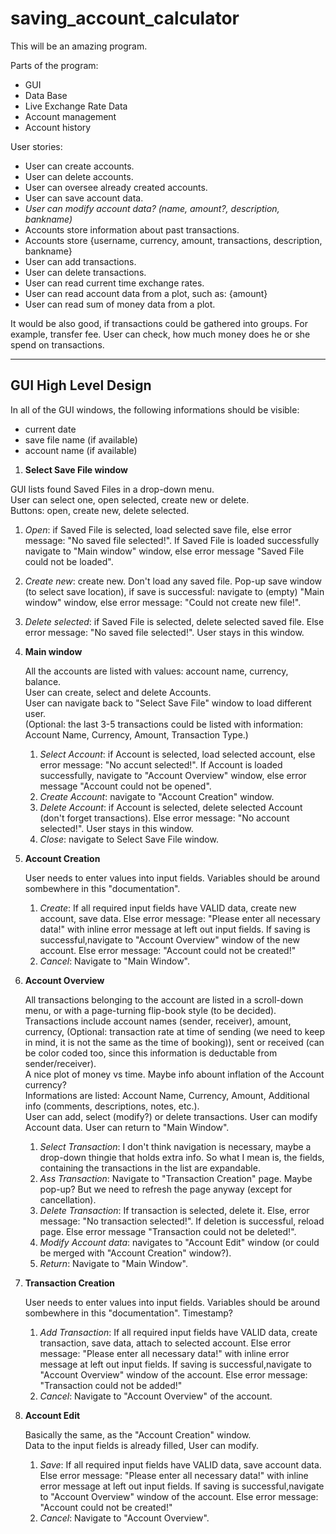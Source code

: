 # saving_account_calculator

This will be an amazing program.

Parts of the program:
- GUI
- Data Base
- Live Exchange Rate Data
- Account management
- Account history

User stories:
- User can create accounts.
- User can delete accounts.
- User can oversee already created accounts.
- User can save account data.
- *User can modify account data? (name, amount?, description, bankname)*
- Accounts store information about past transactions.
- Accounts store {username, currency, amount, transactions, description, bankname}
- User can add transactions.
- User can delete transactions.
- User can read current time exchange rates.
- User can read account data from a plot, such as: {amount}
- User can read sum of money data from a plot.
 
It would be also good, if transactions could be gathered into groups. For example, transfer fee. User can check, how much money does he or she spend on transactions.

---

## GUI High Level Design

In all of the GUI windows, the following informations should be visible:
  - current date
  - save file name (if available)
  - account name (if available)
  
1. **Select Save File window**

  GUI lists found Saved Files in a drop-down menu.  
  User can select one, open selected, create new or delete.  
  Buttons: open, create new, delete selected.  
  1. *Open*: if Saved File is selected, load selected save file, else error message: "No saved file selected!". If Saved File is loaded successfully navigate to "Main window" window, else error message "Saved File could not be loaded".
  2. *Create new*: create new. Don't load any saved file. Pop-up save window (to select save location), if save is successful: navigate to (empty) "Main window" window, else error message: "Could not create new file!".
  3. *Delete selected*: if Saved File is selected, delete selected saved file. Else error message: "No saved file selected!". User stays in this window.
 
2. **Main window**

	All the accounts are listed with values: account name, currency, balance.  
	User can create, select and delete Accounts.  
	User can navigate back to "Select Save File" window to load different user.  
	(Optional: the last 3-5 transactions could be listed with information: Account Name, Currency, Amount, Transaction Type.)  
	1. *Select Account*: if Account is selected, load selected account, else error message: "No accunt selected!". If Account is loaded successfully, navigate to "Account Overview" window, else error message "Account could not be opened".
	2. *Create Account*: navigate to "Account Creation" window.
	3. *Delete Account*: if Account is selected, delete selected Account (don't forget transactions). Else error message: "No account selected!". User stays in this window.
	4. *Close*: navigate to Select Save File window.
  
3. **Account Creation**

	User needs to enter values into input fields. Variables should be around sombewhere in this "documentation".  
	1. *Create*: If all required input fields have VALID data, create new account, save data. Else error message: "Please enter all necessary data!" with inline error message at left out input fields. If saving is successful,navigate to "Account Overview" window of the new account. Else error message: "Account could not be created!"
	2. *Cancel*: Navigate to "Main Window".

4. **Account Overview**

	All transactions belonging to the account are listed in a scroll-down menu, or with a page-turning flip-book style (to be decided).  
	Transactions include account names (sender, receiver), amount, currency, (Optional: transaction rate at time of sending (we need to keep in mind, it is not the same as the time of booking)), sent or received (can be color coded too, since this information is deductable from sender/receiver).  
	A nice plot of money vs time. Maybe info abount inflation of the Account currency?  
	Informations are listed: Account Name, Currency, Amount, Additional info (comments, descriptions, notes, etc.).  
	User can add, select (modify?) or delete transactions. User can modify Account data. User can return to "Main Window".  
	1. *Select Transaction*: I don't think navigation is necessary, maybe a drop-down thingie that holds extra info. So what I mean is, the fields, containing the transactions in the list are expandable.
	2. *Ass Transaction*: Navigate to "Transaction Creation" page. Maybe pop-up? But we need to refresh the page anyway (except for cancellation).
	3. *Delete Transaction*: If transaction is selected, delete it. Else, error message: "No transaction selected!". If deletion is successful, reload page. Else error message "Transaction could not be deleted!".
	4. *Modify Account data*: navigates to "Account Edit" window (or could be merged with "Account Creation" window?).
	5. *Return*: Navigate to "Main Window".
  
5. **Transaction Creation**

	User needs to enter values into input fields. Variables should be around sombewhere in this "documentation". Timestamp?  
	1. *Add Transaction*: If all required input fields have VALID data, create transaction, save data, attach to selected account. Else error message: "Please enter all necessary data!" with inline error message at left out input fields. If saving is successful,navigate to "Account Overview" window of the account. Else error message: "Transaction could not be added!"
	2. *Cancel*: Navigate to "Account Overview" of the account.


6. **Account Edit**

	Basically the same, as the "Account Creation" window.  
	Data to the input fields is already filled, User can modify.  
	1. *Save*: If all required input fields have VALID data, save account data. Else error message: "Please enter all necessary data!" with inline error message at left out input fields. If saving is successful,navigate to "Account Overview" window of the account. Else error message: "Account could not be created!"
	2. *Cancel*: Navigate to "Account Overview".


